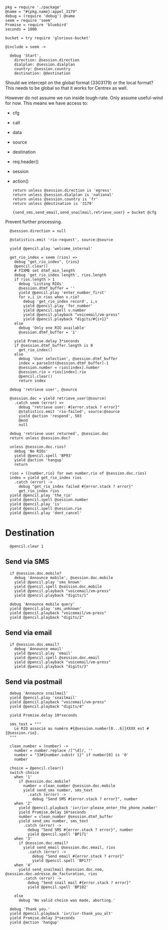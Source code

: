     pkg = require './package'
    @name = "#{pkg.name}:appel_3179"
    debug = (require 'debug') @name
    seem = require 'seem'
    Promise = require 'bluebird'
    seconds = 1000

    bucket = try require 'glorious-bucket'

    @include = seem ->

      debug 'Start',
        direction: @session.direction
        dialplan: @session.dialplan
        country: @session.country
        destination: @destination

Should we intercept on the global format (3303179) or the local format?
This needs to be global so that it works for Centrex as well.

However do not assume we run inside tough-rate. Only assume useful-wind for now. This means we have access to:
- cfg
- call
- data
- source
- destination
- req.header()
- session
- action()

      return unless @session.direction is 'egress'
      return unless @session.dialplan is 'national'
      return unless @session.country is 'fr'
      return unless @destination is '3179'

      {send_sms,send_email,send_snailmail,retrieve_user} = bucket @cfg

Prevent further processing.

      @session.direction = null

      @statistics.emit 'rio-request', source:@source

      yield @pencil.play 'welcome_internal'

      get_rio_index = seem (rios) =>
        debug "get_rio_index", {rios}
        @pencil.clear()
        # FIXME set dtmf_min_length
        debug 'get_rio_index length', rios.length
        if rios.length > 1
          debug 'Listing RIOs'
          @session.dtmf_buffer = ''
          yield @pencil.play 'enter_number_first'
          for v,i in rios when v.rio?
            debug 'get_rio_index record', i,v
            yield @pencil.play 'for_number'
            yield @pencil.spell v.number
            yield @pencil.playback "voicemail/vm-press"
            yield @pencil.playback "digits/#{i+1}"
        else
          debug 'Only one RIO available'
          @session.dtmf_buffer = '1'

        yield Promise.delay 3*seconds
        if @session.dtmf_buffer.length is 0
          get_rio_index()
        else
          debug 'User selection', @session.dtmf_buffer
          index = parseInt(@session.dtmf_buffer)-1
          @session.number = rios[index].number
          @session.rio = rios[index].rio
          @pencil.clear()
          return index

      debug 'retrieve user', @source

      @session.doc = yield retrieve_user(@source)
        .catch seem (error) =>
          debug "retrieve user: #{error.stack ? error}"
          @statistics.emit 'rio-failed', source:@source
          yield @action 'respond', 503
          @end
          null

      debug 'retrieve user returned', @session.doc
      return unless @session.doc?

      unless @session.doc.rios?
        debug 'No RIOs'
        yield @pencil.spell 'BP93'
        yield @action 'hangup'
        return

      rios = ({number,rio} for own number,rio of @session.doc.rios)
      index = yield get_rio_index rios
        .catch (error) ->
          debug "get_rio_index failed #{error.stack ? error}"
          get_rio_index rios
      yield @pencil.play 'the_rio'
      yield @pencil.spell @session.number
      yield @pencil.play 'is'
      yield @pencil.spell @session.rio
      yield @pencil.play 'dont_cancel'


Destination
===========

      @pencil.clear 1

Send via SMS
------------

      if @session.doc.mobile?
        debug 'Announce mobile', @session.doc.mobile
        yield @pencil.play 'sms_known'
        yield @pencil.spell @session.doc.mobile
        yield @pencil.playback "voicemail/vm-press"
        yield @pencil.playback "digits/1"

      debug 'Announce mobile query'
      yield @pencil.play 'sms_unknown'
      yield @pencil.playback "voicemail/vm-press"
      yield @pencil.playback "digits/2"

Send via email
--------------

      if @session.doc.email?
        debug 'Announce email'
        yield @pencil.play 'email'
        yield @pencil.spell @session.doc.email
        yield @pencil.playback "voicemail/vm-press"
        yield @pencil.playback "digits/3"

Send via postmail
-----------------

      debug 'Announce snailmail'
      yield @pencil.play 'snailmail'
      yield @pencil.playback "voicemail/vm-press"
      yield @pencil.playback "digits/4"

      yield Promise.delay 10*seconds

      sms_text = """
        Le RIO associé au numéro #{@session.number[0...6]}XXXX est #{@session.rio}.
      """

      clean_number = (number) ->
        number = number.replace /[^\d]/, ''
        number = "33#{number.substr 1}" if number[0] is '0'
        number

      choice = @pencil.clear()
      switch choice
        when '1'
          if @session.doc.mobile?
            number = clean_number @session.doc.mobile
            yield send_sms number, sms_text
              .catch (error) ->
                debug "Send SMS #{error.stack ? error}", number
        when '2'
          yield @pencil.playback 'ivr/ivr-please_enter_the_phone_number'
          yield Promise.delay 16*seconds
          number = clean_number @session.dtmf_buffer
          yield send_sms number, sms_text
            .catch (error) ->
              debug "Send SMS #{error.stack ? error}", number
              yield @pencil.spell 'BP171'
        when '3'
          if @session.doc.email?
            yield send_email @session.doc.email, rios
              .catch (error) ->
                debug "Send email #{error.stack ? error}"
                yield @pencil.spell 'BP177'
        when '4'
          yield send_snailmail @session.doc.nom, @session.doc.adresse_de_facturation, rios
            .catch (error) ->
              debug "Send snail mail #{error.stack ? error}"
              yield @pencil.spell 'BP182'

        else
          debug 'No valid choice was made, aborting.'

      debug 'Thank you.'
      yield @pencil.playback 'ivr/ivr-thank_you_alt'
      yield Promise.delay 3*seconds
      yield @action 'hangup'
